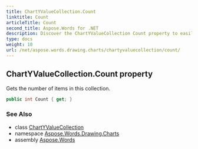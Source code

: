 ```yaml
---
title: ChartYValueCollection.Count
linktitle: Count
articleTitle: Count
second_title: Aspose.Words for .NET
description: Discover the ChartYValueCollection Count property to easily access the total number of items in your data collection for enhanced data management.
type: docs
weight: 10
url: /net/aspose.words.drawing.charts/chartyvaluecollection/count/
---
```

## ChartYValueCollection.Count property

Gets the number of items in this collection.

```csharp
public int Count { get; }
```

### See Also

* class [ChartYValueCollection](../)
* namespace [Aspose.Words.Drawing.Charts](../../../aspose.words.drawing.charts/)
* assembly [Aspose.Words](../../../)
